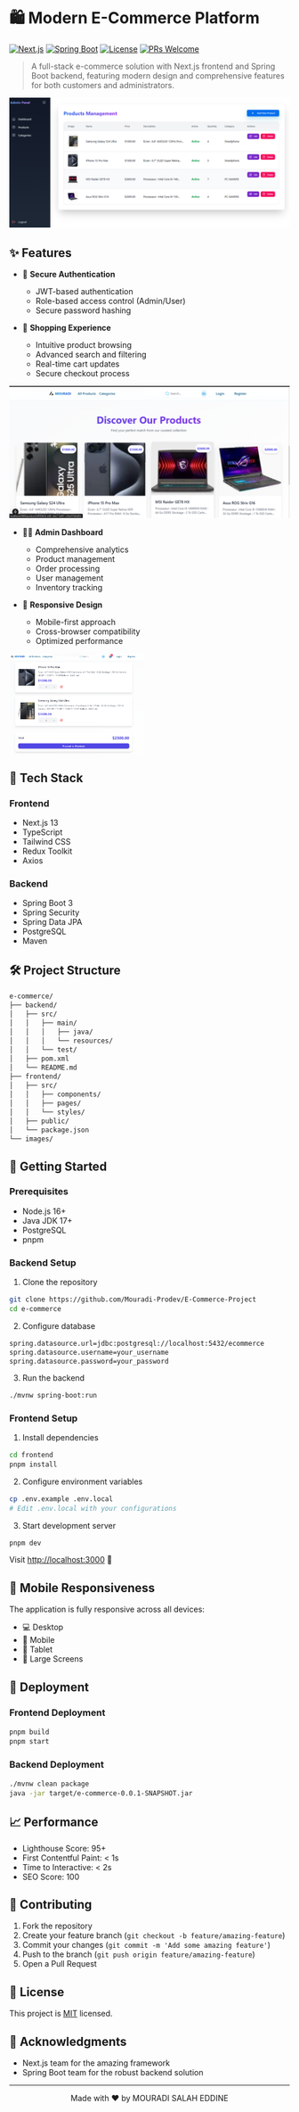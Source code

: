 # 🛍️ Modern E-Commerce Platform

[![Next.js](https://img.shields.io/badge/Next.js-13.0-blueviolet.svg)](https://nextjs.org/)
[![Spring Boot](https://img.shields.io/badge/Spring%20Boot-3.0.0-green.svg)](https://spring.io/projects/spring-boot)
[![License](https://img.shields.io/badge/License-MIT-blue.svg)](LICENSE)
[![PRs Welcome](https://img.shields.io/badge/PRs-welcome-brightgreen.svg)](http://makeapullrequest.com)

> A full-stack e-commerce solution with Next.js frontend and Spring Boot backend, featuring modern design and comprehensive features for both customers and administrators.

![Dashboard Preview](./images/dashboard-products.png)

## ✨ Features

- 🔐 **Secure Authentication**
  - JWT-based authentication
  - Role-based access control (Admin/User)
  - Secure password hashing

- 🛒 **Shopping Experience**
  - Intuitive product browsing
  - Advanced search and filtering
  - Real-time cart updates
  - Secure checkout process

![Products Page](./images/products.png)

- 👨‍💼 **Admin Dashboard**
  - Comprehensive analytics
  - Product management
  - Order processing
  - User management
  - Inventory tracking

- 📱 **Responsive Design**
  - Mobile-first approach
  - Cross-browser compatibility
  - Optimized performance

<div style="display: flex; justify-content: space-between;">
  <img src="./images/cart.png" alt="Shopping Cart" width="48%">
</div>

## 🚀 Tech Stack

### Frontend
- Next.js 13
- TypeScript
- Tailwind CSS
- Redux Toolkit
- Axios

### Backend
- Spring Boot 3
- Spring Security
- Spring Data JPA
- PostgreSQL
- Maven

## 🛠️ Project Structure

```
e-commerce/
├── backend/
│   ├── src/
│   │   ├── main/
│   │   │   ├── java/
│   │   │   └── resources/
│   │   └── test/
│   ├── pom.xml
│   └── README.md
├── frontend/
│   ├── src/
│   │   ├── components/
│   │   ├── pages/
│   │   └── styles/
│   ├── public/
│   └── package.json
└── images/
```

## 🏁 Getting Started

### Prerequisites

- Node.js 16+
- Java JDK 17+
- PostgreSQL
- pnpm

### Backend Setup

1. Clone the repository
```bash
git clone https://github.com/Mouradi-Prodev/E-Commerce-Project
cd e-commerce
```

2. Configure database
```properties
spring.datasource.url=jdbc:postgresql://localhost:5432/ecommerce
spring.datasource.username=your_username
spring.datasource.password=your_password
```

3. Run the backend
```bash
./mvnw spring-boot:run
```

### Frontend Setup

1. Install dependencies
```bash
cd frontend
pnpm install
```

2. Configure environment variables
```bash
cp .env.example .env.local
# Edit .env.local with your configurations
```

3. Start development server
```bash
pnpm dev
```

Visit [http://localhost:3000](http://localhost:3000) 🎉

## 📱 Mobile Responsiveness

The application is fully responsive across all devices:

- 💻 Desktop
- 📱 Mobile
- 📱 Tablet
- 📱 Large Screens

## 🚀 Deployment

### Frontend Deployment
```bash
pnpm build
pnpm start
```

### Backend Deployment
```bash
./mvnw clean package
java -jar target/e-commerce-0.0.1-SNAPSHOT.jar
```

## 📈 Performance

- Lighthouse Score: 95+
- First Contentful Paint: < 1s
- Time to Interactive: < 2s
- SEO Score: 100

## 🤝 Contributing

1. Fork the repository
2. Create your feature branch (`git checkout -b feature/amazing-feature`)
3. Commit your changes (`git commit -m 'Add some amazing feature'`)
4. Push to the branch (`git push origin feature/amazing-feature`)
5. Open a Pull Request

## 📝 License

This project is [MIT](LICENSE) licensed.

## 👏 Acknowledgments

- Next.js team for the amazing framework
- Spring Boot team for the robust backend solution


---

<p align="center">
  Made with ❤️ by MOURADI SALAH EDDINE
</p>

